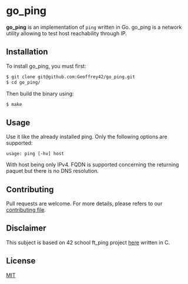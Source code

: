 # go_ping

**go_ping** is an implementation of ```ping``` written in Go. go_ping is a network utility allowing to test host reachability through IP.

## Installation

To install go_ping, you must first:

```bash
$ git clone git@github.com:Geoffrey42/go_ping.git
$ cd go_ping/
```

Then build the binary using:

```bash
$ make
```

## Usage

Use it like the already installed ping. Only the following options are supported:

```
usage: ping [-hv] host
```

With host being only IPv4. FQDN is supported concerning the returning paquet but 
there is no DNS resolution.

## Contributing
Pull requests are welcome.
For more details, please refers to our [contributing file](.github/CONTRIBUTING/contributing.md).

## Disclaimer
This subject is based on 42 school ft_ping project [here](assets/ft_ping.fr.pdf)
written in C.

## License

[MIT](https://choosealicense.com/licenses/mit/)
